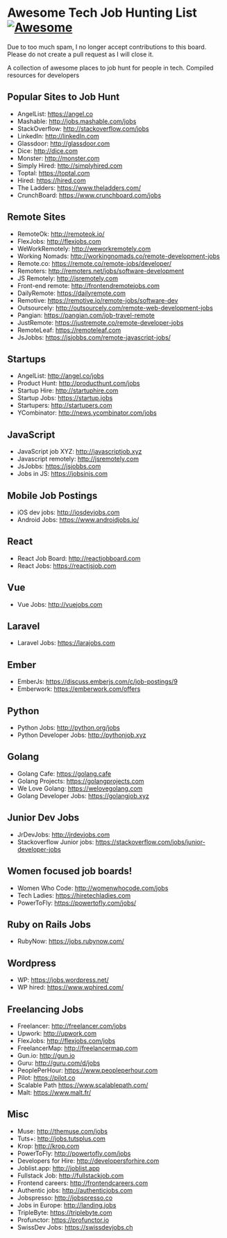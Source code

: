 # Awesome Tech Job Hunting List [![Awesome](https://cdn.rawgit.com/sindresorhus/awesome/d7305f38d29fed78fa85652e3a63e154dd8e8829/media/badge.svg)](https://github.com/sindresorhus/awesome)

Due to too much spam, I no longer accept contributions to this board. Please do not create a pull request as I will close it.

A collection of awesome places to job hunt for people in tech. Compiled resources for developers

## Popular Sites to Job Hunt
* AngelList: https://angel.co
* Mashable: http://jobs.mashable.com/jobs
* StackOverflow: http://stackoverflow.com/jobs
* LinkedIn: http://linkedIn.com
* Glassdoor: http://glassdoor.com
* Dice: http://dice.com
* Monster: http://monster.com
* Simply Hired: http://simplyhired.com
* Toptal: https://toptal.com
* Hired: https://hired.com
* The Ladders: https://www.theladders.com/
* CrunchBoard: https://www.crunchboard.com/jobs

## Remote Sites
* RemoteOk: http://remoteok.io/
* FlexJobs: http://flexjobs.com
* WeWorkRemotely: http://weworkremotely.com
* Working Nomads: http://workingnomads.co/remote-development-jobs
* Remote.co: https://remote.co/remote-jobs/developer/
* Remoters: http://remoters.net/jobs/software-development
* JS Remotely: http://jsremotely.com
* Front-end remote: http://frontendremotejobs.com
* DailyRemote: https://dailyremote.com
* Remotive: https://remotive.io/remote-jobs/software-dev
* Outsourcely: http://outsourcely.com/remote-web-development-jobs
* Pangian: https://pangian.com/job-travel-remote
* JustRemote: https://justremote.co/remote-developer-jobs
* RemoteLeaf: https://remoteleaf.com
* JsJobbs: https://jsjobbs.com/remote-javascript-jobs/

## Startups
* AngelList: http://angel.co/jobs
* Product Hunt: http://producthunt.com/jobs
* Startup Hire: http://startuphire.com
* Startup Jobs: https://startup.jobs
* Startupers: http://startupers.com
* YCombinator: http://news.ycombinator.com/jobs

## JavaScript
* JavaScript job XYZ: http://javascriptjob.xyz
* Javascript remotely: http://jsremotely.com
* JsJobbs: https://jsjobbs.com
* Jobs in JS: https://jobsinjs.com

## Mobile Job Postings
* iOS dev jobs: http://iosdevjobs.com
* Android Jobs: https://www.androidjobs.io/

## React
* React Job Board: http://reactjobboard.com
* React Jobs: https://reactjsjob.com

## Vue
* Vue Jobs: http://vuejobs.com

## Laravel
* Laravel Jobs: https://larajobs.com

## Ember
* EmberJs: https://discuss.emberjs.com/c/job-postings/9
* Emberwork: https://emberwork.com/offers

## Python
* Python Jobs: http://python.org/jobs
* Python Developer Jobs: http://pythonjob.xyz

## Golang
* Golang Cafe: https://golang.cafe
* Golang Projects: https://golangprojects.com
* We Love Golang: https://welovegolang.com
* Golang Developer Jobs: https://golangjob.xyz

## Junior Dev Jobs
* JrDevJobs: http://jrdevjobs.com
* Stackoverflow Junior jobs: https://stackoverflow.com/jobs/junior-developer-jobs

## Women focused job boards!
* Women Who Code: http://womenwhocode.com/jobs
* Tech Ladies: https://hiretechladies.com
* PowerToFly: https://powertofly.com/jobs/

## Ruby on Rails Jobs
* RubyNow: https://jobs.rubynow.com/

## Wordpress
* WP: https://jobs.wordpress.net/
* WP hired: https://www.wphired.com/

## Freelancing Jobs
* Freelancer: http://freelancer.com/jobs
* Upwork: http://upwork.com
* FlexJobs: http://flexjobs.com/jobs
* FreelancerMap: http://freelancermap.com
* Gun.io: http://gun.io
* Guru: http://guru.com/d/jobs
* PeoplePerHour: https://www.peopleperhour.com
* Pilot: https://pilot.co
* Scalable Path https://www.scalablepath.com/
* Malt: https://www.malt.fr/

## Misc
* Muse: http://themuse.com/jobs
* Tuts+: http://jobs.tutsplus.com
* Krop: http://krop.com
* PowerToFly: http://powertofly.com/jobs
* Developers for Hire: http://developersforhire.com
* Joblist.app: http://joblist.app
* Fullstack Job: http://fullstackjob.com
* Frontend careers: http://frontendcareers.com
* Authentic jobs: http://authenticjobs.com
* Jobspresso: http://jobspresso.co
* Jobs in Europe: http://landing.jobs
* TripleByte: https://triplebyte.com
* Profunctor: https://profunctor.io
* SwissDev Jobs: https://swissdevjobs.ch

